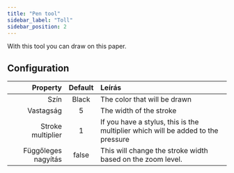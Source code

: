 ```yaml
---
title: "Pen tool"
sidebar_label: "Toll"
sidebar_position: 2
---
```



With this tool you can draw on this paper.

## Configuration

|            Property | Default | Leírás                                                                           |
| -------------------:|:-------:|:-------------------------------------------------------------------------------- |
|                Szín |  Black  | The color that will be drawn                                                     |
|           Vastagság |    5    | The width of the stroke                                                          |
|   Stroke multiplier |    1    | If you have a stylus, this is the multiplier which will be added to the pressure |
| Függőleges nagyítás |  false  | This will change the stroke width based on the zoom level.                       |
